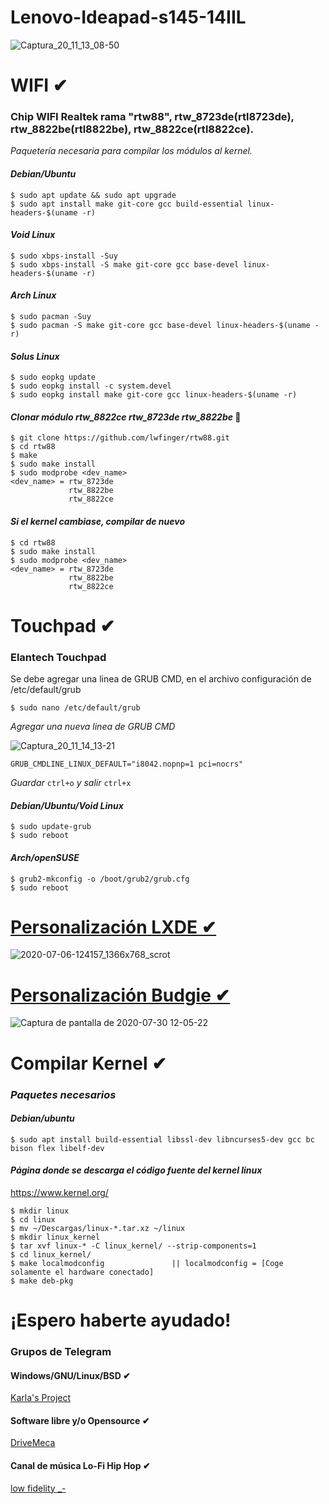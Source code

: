 # Lenovo-Ideapad-s145-14IIL 
![Captura_20_11_13_08-50](https://user-images.githubusercontent.com/65475712/99155250-dae1dc00-267b-11eb-9b7e-07f1a43ac208.png)

# WIFI ✔

### Chip WIFI Realtek rama "rtw88", rtw_8723de(rtl8723de), rtw_8822be(rtl8822be), rtw_8822ce(rtl8822ce).
_Paquetería necesaria para compilar los módulos al kernel._

#### _Debian/Ubuntu_
```
$ sudo apt update && sudo apt upgrade
$ sudo apt install make git-core gcc build-essential linux-headers-$(uname -r)
```
#### _Void Linux_
```
$ sudo xbps-install -Suy
$ sudo xbps-install -S make git-core gcc base-devel linux-headers-$(uname -r)
```
#### _Arch Linux_
```
$ sudo pacman -Suy
$ sudo pacman -S make git-core gcc base-devel linux-headers-$(uname -r)
```
#### _Solus Linux_
```
$ sudo eopkg update
$ sudo eopkg install -c system.devel
$ sudo eopkg install make git-core gcc linux-headers-$(uname -r)
```
#### _Clonar módulo rtw_8822ce rtw_8723de rtw_8822be_ 🔧
```
$ git clone https://github.com/lwfinger/rtw88.git
$ cd rtw88
$ make 
$ sudo make install
$ sudo modprobe <dev_name>
<dev_name> = rtw_8723de 
             rtw_8822be 
             rtw_8822ce 
```
#### _Si el kernel cambiase, compilar de nuevo_

```
$ cd rtw88
$ sudo make install
$ sudo modprobe <dev_name>
<dev_name> = rtw_8723de 
             rtw_8822be 
             rtw_8822ce 
```

# Touchpad ✔
### Elantech Touchpad

Se debe agregar una linea de GRUB CMD, en el archivo configuración de /etc/default/grub

```
$ sudo nano /etc/default/grub
```
_Agregar una nueva linea de GRUB CMD_

![Captura_20_11_14_13-21](https://user-images.githubusercontent.com/65475712/99155312-56dc2400-267c-11eb-996f-2e10d7c9643d.png)

```
GRUB_CMDLINE_LINUX_DEFAULT="i8042.nopnp=1 pci=nocrs"
```
_Guardar_ ```ctrl+o``` _y salir_ ```ctrl+x```

#### _Debian/Ubuntu/Void Linux_
```
$ sudo update-grub
$ sudo reboot
```
#### _Arch/openSUSE_
```
$ grub2-mkconfig -o /boot/grub2/grub.cfg
$ sudo reboot
```
# [Personalización LXDE ✔](https://youtu.be/pzQiQrm0Ei4)
![2020-07-06-124157_1366x768_scrot](https://user-images.githubusercontent.com/65475712/86627824-22e24b00-bf86-11ea-9325-eeca4c793d1f.png)

# [Personalización Budgie ✔](https://youtu.be/jX36ehyIXgQ)
![Captura de pantalla de 2020-07-30 12-05-22](https://user-images.githubusercontent.com/65475712/89587992-f9744380-d7ff-11ea-838d-96d7102e5f3d.png)

# Compilar Kernel ✔

### _Paquetes necesarios_

#### _Debian/ubuntu_
```
$ sudo apt install build-essential libssl-dev libncurses5-dev gcc bc bison flex libelf-dev
```
#### _Página donde se descarga el código fuente del kernel linux_
https://www.kernel.org/

```
$ mkdir linux
$ cd linux
$ mv ~/Descargas/linux-*.tar.xz ~/linux
$ mkdir linux_kernel
$ tar xvf linux-* -C linux_kernel/ --strip-components=1
$ cd linux_kernel/
$ make localmodconfig               || localmodconfig = [Coge solamente el hardware conectado]
$ make deb-pkg
```

# ¡Espero haberte ayudado!
### Grupos de Telegram

#### Windows/GNU/Linux/BSD ✔

[Karla's Project](https://t.me/KarlasProject)

#### Software libre y/o Opensource ✔

[DriveMeca](https://t.me/drivemeca_opensource)

#### Canal de música Lo-Fi Hip Hop ✔

[low fidelity _-](https://t.me/lowfidelitygg)
